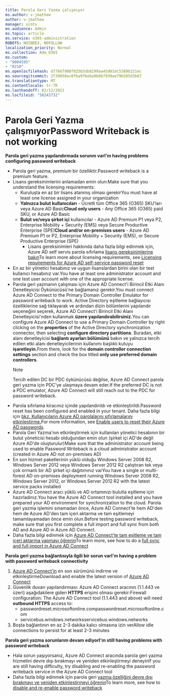 ```yaml
---
title: Parola Geri Yazma çalışmıyor
ms.author: v-jmathew
author: v-jmathew
manager: scotv
ms.audience: Admin
ms.topic: article
ms.service: o365-administration
ROBOTS: NOINDEX, NOFOLLOW
localization_priority: Normal
ms.collection: Adm_O365
ms.custom:
- "9004595"
- "8210"
ms.openlocfilehash: d7766f908f025b5db8299aa45d01dc5389b321ec
ms.sourcegitcommit: 2f39850ac0fba9fbeba9b8b7939ae79b505d3b67
ms.translationtype: MT
ms.contentlocale: tr-TR
ms.lasthandoff: 02/12/2021
ms.locfileid: "50243732"
---
```

# <a name="password-writeback-is-not-working"></a><span data-ttu-id="06e08-102">Parola Geri Yazma çalışmıyor</span><span class="sxs-lookup"><span data-stu-id="06e08-102">Password Writeback is not working</span></span>

<span data-ttu-id="06e08-103">**Parola geri yazma yapılandırmada sorunm var**</span><span class="sxs-lookup"><span data-stu-id="06e08-103">**I'm having problems configuring password writeback**</span></span>

- <span data-ttu-id="06e08-104">Parola geri yazma, premium bir özelliktir.</span><span class="sxs-lookup"><span data-stu-id="06e08-104">Password writeback is a premium feature.</span></span>
- <span data-ttu-id="06e08-105">Lisans gereksinimlerini anlamadan emin olun:</span><span class="sxs-lookup"><span data-stu-id="06e08-105">Make sure that you understand the licensing requirements:</span></span>
  - <span data-ttu-id="06e08-106">Kuruluşta en az bir lisans atanmış olması gerekir</span><span class="sxs-lookup"><span data-stu-id="06e08-106">You must have at least one license assigned in your organization</span></span>
  - <span data-ttu-id="06e08-107">**Yalnızca bulut kullanıcıları** - Ücretli tüm Office 365 (O365) SKU'ları veya Azure AD Basic</span><span class="sxs-lookup"><span data-stu-id="06e08-107">**Cloud only users** - Any Office 365 (O365) paid SKU, or Azure AD Basic</span></span>
  - <span data-ttu-id="06e08-108">**Bulut ve/veya şirket içi** kullanıcılar - Azure AD Premium P1 veya P2, Enterprise Mobility + Security (EMS) veya Secure Productive Enterprise (SPE)</span><span class="sxs-lookup"><span data-stu-id="06e08-108">**Cloud and/or on-premises users** - Azure AD Premium P1 or P2, Enterprise Mobility + Security (EMS), or Secure Productive Enterprise (SPE)</span></span>
    - <span data-ttu-id="06e08-109">Lisans gereksinimleri hakkında daha fazla bilgi edinmek için, Azure AD self servis parola sıfırlama [lisans gereksinimlerine bakın](https://docs.microsoft.com/azure/active-directory/active-directory-passwords-licensing)</span><span class="sxs-lookup"><span data-stu-id="06e08-109">To learn more about licensing requirements, see [Licensing requirements for Azure AD self-service password reset](https://docs.microsoft.com/azure/active-directory/active-directory-passwords-licensing)</span></span>
- <span data-ttu-id="06e08-110">En az bir yönetici hesabınız ve uygun lisanslardan birini olan bir test kullanıcı hesabınız var.</span><span class="sxs-lookup"><span data-stu-id="06e08-110">You have at least one administrator account and one test user account with one of the appropriate license.</span></span>
- <span data-ttu-id="06e08-111">Parola geri yazmanın çalışması için Azure AD Connect'i Birincil Etki Alanı Denetleyicisi Öykünücüsü'ne bağlamanız gerekir.</span><span class="sxs-lookup"><span data-stu-id="06e08-111">You must connect Azure AD Connect to the Primary Domain Controller Emulator for password writeback to work.</span></span> <span data-ttu-id="06e08-112">Active Directory eşitleme bağlayıcısı özelliklerine sağ tıklayarak ve  ardından dizin bölümlerini yapılandır seçeneğini seçerek, Azure AD Connect'i Birincil Etki Alanı Denetleyicisi'nden kullanmak **üzere yapılandırabilirsiniz.**</span><span class="sxs-lookup"><span data-stu-id="06e08-112">You can configure Azure AD Connect to use a Primary Domain Controller by right clicking on the **properties** of the Active Directory synchronization connector, then selecting **configure directory partitions**.</span></span> <span data-ttu-id="06e08-113">Buradan, etki alanı denetleyicisi **bağlantı ayarları bölümünü** bakın ve yalnızca tercih edilen etki alanı denetleyicilerinin kullanımı başlıklı kutuyu **işaretleyin.**</span><span class="sxs-lookup"><span data-stu-id="06e08-113">From there, look for the **domain controller connection settings** section and check the box titled **only use preferred domain controllers**.</span></span>
  > [!NOTE]
  > <span data-ttu-id="06e08-114">Tercih edilen DC bir PDC öykünücüsü değilse, Azure AD Connect parola geri yazma için PDC'ye ulaşmaya devam eder.</span><span class="sxs-lookup"><span data-stu-id="06e08-114">If the preferred DC is not a PDC emulator, Azure AD Connect will still reach out to the PDC for password writeback.</span></span>
- <span data-ttu-id="06e08-115">Parola sıfırlama kiracınız içinde yapılandırıldı ve etkinleştirildi.</span><span class="sxs-lookup"><span data-stu-id="06e08-115">Password reset has been configured and enabled in your tenant.</span></span> <span data-ttu-id="06e08-116">Daha fazla bilgi için [bkz. Kullanıcıların Azure AD parolalarını sıfırlamalarını etkinleştirme.](https://docs.microsoft.com/azure/active-directory/active-directory-passwords-getting-started)</span><span class="sxs-lookup"><span data-stu-id="06e08-116">For more information, see [Enable users to reset their Azure AD passwords](https://docs.microsoft.com/azure/active-directory/active-directory-passwords-getting-started).</span></span>
- <span data-ttu-id="06e08-117">Parola Geri Yazma'nın etkinleştirmek için kullanılan yönetici hesabının bir bulut yöneticisi hesabı olduğundan emin olun (şirket içi AD'de değil Azure AD'de oluşturulur)</span><span class="sxs-lookup"><span data-stu-id="06e08-117">Make sure that the administrator account being used to enable Password Writeback is a cloud administrator account (created in Azure AD not on-premises AD)</span></span>
- <span data-ttu-id="06e08-118">En son hizmet paketlerinin yüklü olduğu Windows Server 2008 R2, Windows Server 2012 veya Windows Server 2012 R2 çalıştıran tek veya çok ormanlı bir AD şirket içi dağıtımınız var</span><span class="sxs-lookup"><span data-stu-id="06e08-118">You have a single or multi-forest AD on-premises deployment running Windows Server 2008 R2, Windows Server 2012, or Windows Server 2012 R2 with the latest service packs installed</span></span>
- <span data-ttu-id="06e08-119">Azure AD Connect aracı yüklü ve AD ortamınızı bulutla eşitleme için hazırladınız.</span><span class="sxs-lookup"><span data-stu-id="06e08-119">You have the Azure AD Connect tool installed and you have prepared your AD environment for synchronization to the cloud.</span></span> <span data-ttu-id="06e08-120">Parola geri yazma işlemini sınamadan önce, Azure AD Connect'te hem AD'den hem de Azure AD'den tam içeri aktarma ve tam eşitlemeyi tamamlayamadan önce emin olun.</span><span class="sxs-lookup"><span data-stu-id="06e08-120">Before testing password writeback, make sure that you first complete a full import and full sync from both AD and Azure AD in Azure AD Connect.</span></span>
- <span data-ttu-id="06e08-121">Daha fazla bilgi edinmek için [Azure AD Connect'te tam eşitleme ve tam içeri aktarma yapmayı öğrenin](https://docs.microsoft.com/azure/active-directory/connect/active-directory-aadconnectsync-operations)</span><span class="sxs-lookup"><span data-stu-id="06e08-121">To learn more, see how to do a [full sync and full import in Azure AD Connect](https://docs.microsoft.com/azure/active-directory/connect/active-directory-aadconnectsync-operations)</span></span>

<span data-ttu-id="06e08-122">**Parola geri yazma bağlantısıyla ilgili bir sorun var**</span><span class="sxs-lookup"><span data-stu-id="06e08-122">**I'm having a problem with password writeback connectivity**</span></span>

1. <span data-ttu-id="06e08-123">[Azure AD Connect'in](https://www.microsoft.com/download/details.aspx?id=47594) en son sürümünü indirme ve etkinleştirme</span><span class="sxs-lookup"><span data-stu-id="06e08-123">Download and enable the latest version of [Azure AD Connect](https://www.microsoft.com/download/details.aspx?id=47594)</span></span>
2. <span data-ttu-id="06e08-124">Güvenlik duvarı yapılandırması: Azure AD Connect aracının (1.1.443 ve üzeri) aşağıdakilere giden **HTTPS** erişimi olması gerekir:</span><span class="sxs-lookup"><span data-stu-id="06e08-124">Firewall configuration: The Azure AD Connect tool (1.1.443 and above) will need **outbound HTTPS** access to:</span></span>
    - <span data-ttu-id="06e08-125">passwordreset.microsoftonline.com</span><span class="sxs-lookup"><span data-stu-id="06e08-125">passwordreset.microsoftonline.com</span></span>
    - <span data-ttu-id="06e08-126">servicebus.windows.networks</span><span class="sxs-lookup"><span data-stu-id="06e08-126">servicebus.windows.networks</span></span>
3. <span data-ttu-id="06e08-127">Boşta bağlantının en az 2-3 dakika kalıcı olmasına izin ver</span><span class="sxs-lookup"><span data-stu-id="06e08-127">Allow idle connections to persist for at least 2-3 minutes</span></span>

<span data-ttu-id="06e08-128">**Parola geri yazma sorunlarım devam ediyor**</span><span class="sxs-lookup"><span data-stu-id="06e08-128">**I'm still having problems with password writeback**</span></span>

- <span data-ttu-id="06e08-129">Hala sorun yaşıyorsanız, Azure AD Connect aracında parola geri yazma hizmetini devre dışı bırakmayı ve yeniden etkinleştirmeyi deneyin</span><span class="sxs-lookup"><span data-stu-id="06e08-129">If you are still having difficulty, try disabling and re-enabling the password writeback service in the Azure AD Connect tool</span></span>
- <span data-ttu-id="06e08-130">Daha fazla bilgi edinmek için parola geri [yazma özelliğini devre dışı bırakmayı ve yeniden etkinleştirmeyi öğrenin](https://docs.microsoft.com/azure/active-directory/active-directory-passwords-troubleshoot)</span><span class="sxs-lookup"><span data-stu-id="06e08-130">To learn more, see how to [disable and re-enable password writeback](https://docs.microsoft.com/azure/active-directory/active-directory-passwords-troubleshoot)</span></span>
